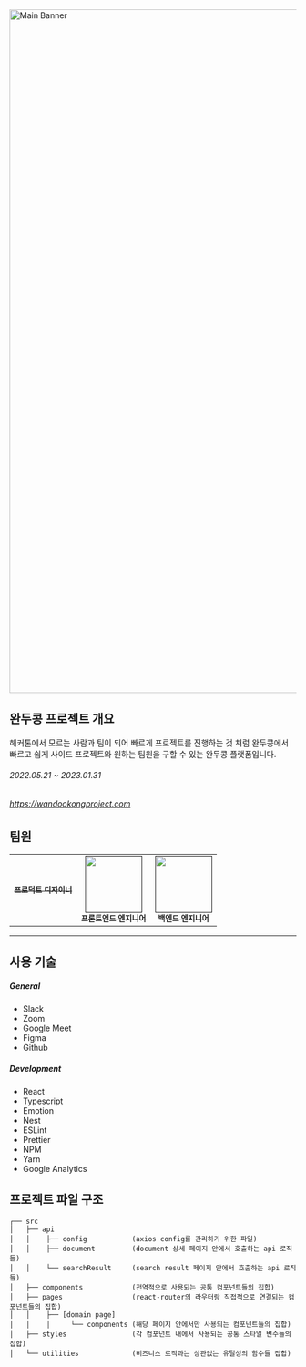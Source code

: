 <img width="1200" alt="Main Banner" src="https://user-images.githubusercontent.com/26430232/212911988-18aa282b-b774-4474-857c-205e109ddebe.png">


## 완두콩 프로젝트 개요

해커톤에서 모르는 사람과 팀이 되어 빠르게 프로젝트를 진행하는 것 처럼 완두콩에서 빠르고 쉽게 사이드 프로젝트와 원하는 팀원을 구할 수 있는 완두콩 플랫폼입니다. 

###### 2022.05.21 ~ 2023.01.31
###### https://wandookongproject.com

## 팀원

<table>
  <tbody>
    <tr>
      <td align="center"><a href=""><img src="width="100px;" alt=""/><br /><sub><b>프로덕트 디자이너</b></sub></a><br /></td>
      <td align="center"><a href=""><img src="" width="100px;" alt=""/><br /><sub><b>프론트엔드 엔지니어</b></sub></a><br /></td>
      <td align="center"><a href=""><img src="" width="100px;" alt=""/><br /><sub><b>백엔드 엔지니어</b></sub></a><br /></td>
     <tr/>
  </tbody>
</table>

---
        
## 사용 기술

##### General

- Slack
- Zoom
- Google Meet
- Figma
- Github
        
##### Development
        
- React
- Typescript
- Emotion
- Nest
- ESLint
- Prettier
- NPM
- Yarn
- Google Analytics

## 프로젝트 파일 구조

```
┌── src    
│   ├── api
│   │    ├── config           (axios config를 관리하기 위한 파일)
│   │    ├── document         (document 상세 페이지 안에서 호출하는 api 로직들)
│   │    └── searchResult     (search result 페이지 안에서 호출하는 api 로직들)
│   ├── components            (전역적으로 사용되는 공통 컴포넌트들의 집합)
│   ├── pages                 (react-router의 라우터랑 직접적으로 연결되는 컴포넌트들의 집합)
│   │    ├── [domain page]       
│   │    │     └── components (해당 페이지 안에서만 사용되는 컴포넌트들의 집합)
│   ├── styles                (각 컴포넌트 내에서 사용되는 공통 스타일 변수들의 집합)
│   └── utilities             (비즈니스 로직과는 상관없는 유틸성의 함수들 집합)
```
